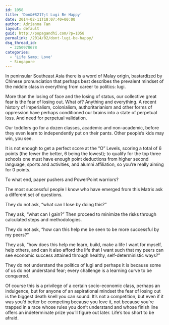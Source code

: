 ```yaml
---
id: 1058
title: 'Don&#8217;t Lugi Be Happy'
date: 2014-02-11T18:07:40+00:00
author: Adrianna Tan
layout: default
guid: http://popagandhi.com/?p=1058
permalink: /2014/02/dont-lugi-be-happy/
dsq_thread_id:
  - 2250978678
categories:
  - 'Life &amp; Love'
  - Singapore
---
```

In peninsular Southeast Asia there is a word of Malay origin, bastardized by Chinese pronunciation that perhaps best describes the prevalent mindset of the middle class in everything from career to politics: lugi.

More than the losing of face and the losing of status, our collective great fear is the fear of losing out. What of? Anything and everything. A recent history of imperialism, colonialism, authoritarianism and other forms of oppression have perhaps conditioned our brains into a state of perpetual loss. And need for perpetual validation.

Our toddlers go for a dozen classes, academic and non-academic, before they even learn to independently put on their pants. Other people&#8217;s kids may win, you see.

It is not enough to get a perfect score at the &#8220;O&#8221; Levels, scoring a total of 6 points (the fewer the better, 6 being the lowest); to qualify for the top three schools one must have enough point deductions from higher second language, sports and activities, and alumni affiliation, so you&#8217;re really aiming for 0 points.

To what end, paper pushers and PowerPoint warriors?

The most successful people I know who have emerged from this Matrix ask a different set of questions.

They do not ask, &#8220;what can I lose by doing this?&#8221;

They ask, &#8220;what can I gain?&#8221; Then proceed to minimize the risks through calculated steps and methodologies.

They do not ask, &#8220;how can this help me be seen to be more successful by my peers?&#8221;

They ask, &#8220;how does this help me learn, build, make a life I want for myself, help others, and can it also afford the life that I want such that my peers can see economic success attained through healthy, self-deterministic ways?&#8221;

They do not understand the politics of lugi and perhaps it is because some of us do not understand fear; every challenge is a learning curve to be conquered.

Of course this is a privilege of a certain socio-economic class, perhaps an indulgence, but for anyone of an aspirational mindset the fear of losing out is the biggest death knell you can sound. It&#8217;s not a competition, but even if it was you&#8217;d better be competing because you love it, not because you&#8217;re trapped in a race whose rules you don&#8217;t understand and whose finish line offers an indeterminate prize you&#8217;ll figure out later. Life&#8217;s too short to be afraid.
